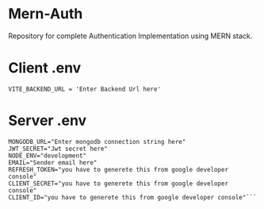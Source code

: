 # Mern-Auth

Repository for complete Authentication Implementation using MERN stack.

# Client .env

`VITE_BACKEND_URL = 'Enter Backend Url here'`

# Server .env

````
MONGODB_URL="Enter mongodb connection string here"
JWT_SECRET="Jwt secret here"
NODE_ENV="development"
EMAIL="Sender email here"
REFRESH_TOKEN="you have to generete this from google developer console"
CLIENT_SECRET="you have to generete this from google developer console"
CLIENT_ID="you have to generete this from google developer console"```
````
